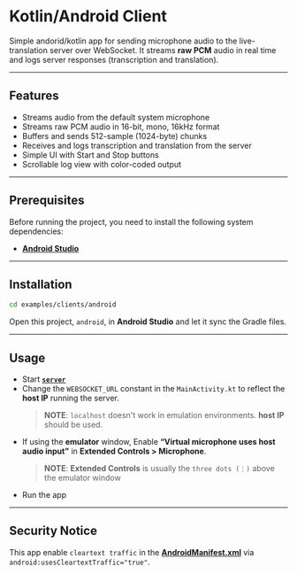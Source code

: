 # Kotlin/Android Client

Simple andorid/kotlin app for sending microphone audio to the live-translation server over WebSocket. It streams **raw PCM** audio in real time and logs server responses (transcription and translation).

---

## Features

- Streams audio from the default system microphone
- Streams raw PCM audio in 16-bit, mono, 16kHz format
- Buffers and sends 512-sample (1024-byte) chunks
- Receives and logs transcription and translation from the server
- Simple UI with Start and Stop buttons
- Scrollable log view with color-coded output
---

## Prerequisites

Before running the project, you need to install the following system dependencies:
- [**Android Studio**](https://developer.android.com/studio/install)

---

## Installation

```bash
cd examples/clients/android
```
Open this project, `android`, in **Android Studio** and let it sync the Gradle files.

---

## Usage

- Start [**`server`**](../../../README.md#usage)
- Change the `WEBSOCKET_URL` constant in the `MainActivity.kt` to reflect the **host IP** running the server.
    > **NOTE**: `localhost` doesn't work in emulation environments. **host IP** should be used. 
    >
- If using the **emulator** window, Enable **“Virtual microphone uses host audio input”** in **Extended Controls > Microphone**.
    > **NOTE**: **Extended Controls** is usually the `three dots (⋮)` above the emulator window 
    >
- Run the app

---

## Security Notice
This app enable `cleartext traffic` in the [**AndroidManifest.xml**](./app/src/main/AndroidManifest.xml) via `android:usesCleartextTraffic="true"`.